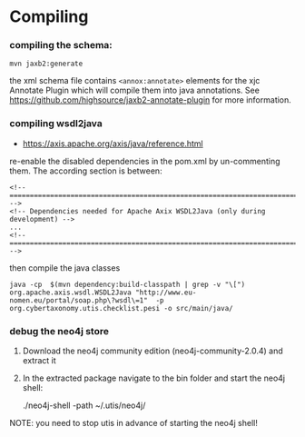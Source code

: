 Compiling
============

### compiling the schema:

    mvn jaxb2:generate

the xml schema file contains ``<annox:annotate>`` elements
for the xjc Annotate Plugin which will compile them into java annotations.
See https://github.com/highsource/jaxb2-annotate-plugin  for more information.

### compiling wsdl2java

* https://axis.apache.org/axis/java/reference.html

re-enable the disabled dependencies in the pom.xml by un-commenting them. The according section is
between:

    <!-- ======================================================================= -->
    <!-- Dependencies needed for Apache Axix WSDL2Java (only during development) -->
    ...
    <!-- ======================================================================= -->
    
then compile the java classes

    java -cp  $(mvn dependency:build-classpath | grep -v "\[")  org.apache.axis.wsdl.WSDL2Java "http://www.eu-nomen.eu/portal/soap.php\?wsdl\=1"  -p org.cybertaxonomy.utis.checklist.pesi -o src/main/java/


    
### debug the neo4j store

1. Download the neo4j community edition (neo4j-community-2.0.4) and extract it
1. In the extracted package navigate to the bin folder and start the neo4j shell:

    ./neo4j-shell -path ~/.utis/neo4j/

NOTE: you need to stop utis in advance of starting the neo4j shell!
    
    